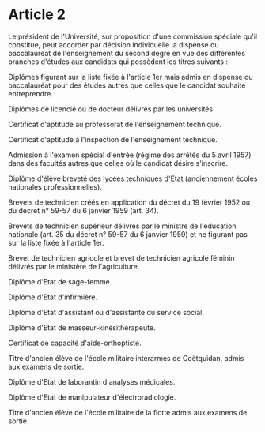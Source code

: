 # Article 2

Le président de l'Université, sur proposition d'une commission spéciale qu'il constitue, peut accorder par décision individuelle la dispense du baccalauréat de l'enseignement du second degré en vue des différentes branches d'études aux candidats qui possèdent les titres suivants :

Diplômes figurant sur la liste fixée à l'article 1er mais admis en dispense du baccalauréat pour des études autres que celles que le candidat souhaite entreprendre.

Diplômes de licencié ou de docteur délivrés par les universités.

Certificat d'aptitude au professorat de l'enseignement technique.

Certificat d'aptitude à l'inspection de l'enseignement technique.

Admission à l'examen spécial d'entrée (régime des arrêtés du 5 avril 1957) dans des facultés autres que celles où le candidat désire s'inscrire.

Diplôme d'élève breveté des lycées techniques d'Etat (anciennement écoles nationales professionnelles).

Brevets de technicien créés en application du décret du 19 février 1952 ou du décret n° 59-57 du 6 janvier 1959 (art. 34).

Brevets de technicien supérieur délivrés par le ministre de l'éducation nationale (art. 35 du décret n° 59-57 du 6 janvier 1959) et ne figurant pas sur la liste fixée à l'article 1er.

Brevet de technicien agricole et brevet de technicien agricole féminin délivrés par le ministère de l'agriculture.

Diplôme d'Etat de sage-femme.

Diplôme d'Etat d'infirmière.

Diplôme d'Etat d'assistant ou d'assistante du service social.

Diplôme d'Etat de masseur-kinésithérapeute.

Certificat de capacité d'aide-orthoptiste.

Titre d'ancien élève de l'école militaire interarmes de Coëtquidan, admis aux examens de sortie.

Diplôme d'Etat de laborantin d'analyses médicales.

Diplôme d'Etat de manipulateur d'électroradiologie.

Titre d'ancien élève de l'école militaire de la flotte admis aux examens de sortie.
